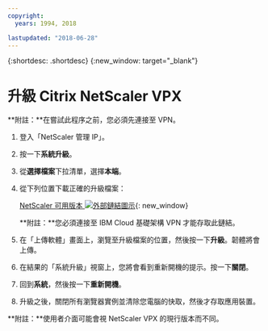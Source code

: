 ```yaml
---
copyright:
  years: 1994, 2018

lastupdated: "2018-06-28"
---
```


{:shortdesc: .shortdesc}
{:new_window: target="_blank"}

# 升級 Citrix NetScaler VPX

**附註：**在嘗試此程序之前，您必須先連接至 VPN。

1. 登入「NetScaler 管理 IP」。
2. 按一下**系統升級**。
4. 從**選擇檔案**下拉清單，選擇**本端**。 
4. 從下列位置下載正確的升級檔案：

	[NetScaler 可用版本 ![外部鏈結圖示](../../icons/launch-glyph.svg "外部鏈結圖示")](http://downloads.softlayer.local/citrix/netscaler/){: new_window}
	
	**附註：**您必須連接至 IBM Cloud 基礎架構 VPN 才能存取此鏈結。

5. 在「上傳軟體」畫面上，瀏覽至升級檔案的位置，然後按一下**升級**。韌體將會上傳。
6. 在結果的「系統升級」視窗上，您將會看到重新開機的提示。按一下**關閉**。
7. 回到**系統**，然後按一下**重新開機**。
8. 升級之後，關閉所有瀏覽器實例並清除您電腦的快取，然後才存取應用裝置。

**附註：**使用者介面可能會視 NetScaler VPX 的現行版本而不同。



